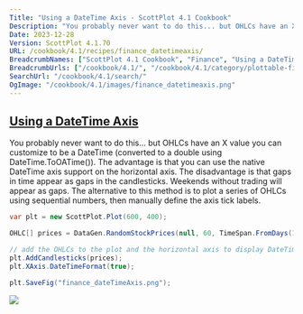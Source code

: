 ```yaml
---
Title: "Using a DateTime Axis - ScottPlot 4.1 Cookbook"
Description: "You probably never want to do this... but OHLCs have an X value you can customize to be a DateTime (converted to a double using DateTime.ToOATime()). The advantage is that you can use the native DateTime axis support on the horizontal axis. The disadvantage is that gaps in time appear as gaps in the candlesticks. Weekends without trading will appear as gaps. The alternative to this method is to plot a series of OHLCs using sequential numbers, then manually define the axis tick labels."
Date: 2023-12-28
Version: ScottPlot 4.1.70
URL: /cookbook/4.1/recipes/finance_datetimeaxis/
BreadcrumbNames: ["ScottPlot 4.1 Cookbook", "Finance", "Using a DateTime Axis"]
BreadcrumbUrls: ["/cookbook/4.1/", "/cookbook/4.1/category/plottable-finance", "/cookbook/4.1/recipes/finance_datetimeaxis/"]
SearchUrl: "/cookbook/4.1/search/"
OgImage: "/cookbook/4.1/images/finance_datetimeaxis.png"
---
```


<h2><a id='using-a-datetime-axis' href='/cookbook/4.1/recipes/finance_datetimeaxis/'>Using a DateTime Axis</a></h2>

You probably never want to do this... but OHLCs have an X value you can customize to be a DateTime (converted to a double using DateTime.ToOATime()). The advantage is that you can use the native DateTime axis support on the horizontal axis. The disadvantage is that gaps in time appear as gaps in the candlesticks. Weekends without trading will appear as gaps. The alternative to this method is to plot a series of OHLCs using sequential numbers, then manually define the axis tick labels.

```cs
var plt = new ScottPlot.Plot(600, 400);

OHLC[] prices = DataGen.RandomStockPrices(null, 60, TimeSpan.FromDays(1));

// add the OHLCs to the plot and the horizontal axis to display DateTime tick labels
plt.AddCandlesticks(prices);
plt.XAxis.DateTimeFormat(true);

plt.SaveFig("finance_dateTimeAxis.png");
```

<img src='../../images/finance_datetimeaxis.png' class='d-block mx-auto my-5' />


